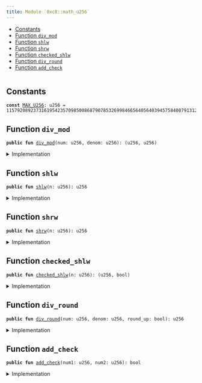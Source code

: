 ```yaml
---
title: Module `0xc8::math_u256`
---
```




-  [Constants](#@Constants_0)
-  [Function `div_mod`](#0xc8_math_u256_div_mod)
-  [Function `shlw`](#0xc8_math_u256_shlw)
-  [Function `shrw`](#0xc8_math_u256_shrw)
-  [Function `checked_shlw`](#0xc8_math_u256_checked_shlw)
-  [Function `div_round`](#0xc8_math_u256_div_round)
-  [Function `add_check`](#0xc8_math_u256_add_check)


<pre><code></code></pre>



<a name="@Constants_0"></a>

## Constants


<a name="0xc8_math_u256_MAX_U256"></a>



<pre><code><b>const</b> <a href="math_u256.md#0xc8_math_u256_MAX_U256">MAX_U256</a>: u256 = 115792089237316195423570985008687907853269984665640564039457584007913129639935;
</code></pre>



<a name="0xc8_math_u256_div_mod"></a>

## Function `div_mod`



<pre><code><b>public</b> <b>fun</b> <a href="math_u256.md#0xc8_math_u256_div_mod">div_mod</a>(num: u256, denom: u256): (u256, u256)
</code></pre>



<details>
<summary>Implementation</summary>


<pre><code><b>public</b> <b>fun</b> <a href="math_u256.md#0xc8_math_u256_div_mod">div_mod</a>(num: u256, denom: u256): (u256, u256) {
    <b>let</b> p = num / denom;
    <b>let</b> r: u256 = num - (p * denom);
    (p, r)
}
</code></pre>



</details>

<a name="0xc8_math_u256_shlw"></a>

## Function `shlw`



<pre><code><b>public</b> <b>fun</b> <a href="math_u256.md#0xc8_math_u256_shlw">shlw</a>(n: u256): u256
</code></pre>



<details>
<summary>Implementation</summary>


<pre><code><b>public</b> <b>fun</b> <a href="math_u256.md#0xc8_math_u256_shlw">shlw</a>(n: u256): u256 {
    n &lt;&lt; 64
}
</code></pre>



</details>

<a name="0xc8_math_u256_shrw"></a>

## Function `shrw`



<pre><code><b>public</b> <b>fun</b> <a href="math_u256.md#0xc8_math_u256_shrw">shrw</a>(n: u256): u256
</code></pre>



<details>
<summary>Implementation</summary>


<pre><code><b>public</b> <b>fun</b> <a href="math_u256.md#0xc8_math_u256_shrw">shrw</a>(n: u256): u256 {
    n &gt;&gt; 64
}
</code></pre>



</details>

<a name="0xc8_math_u256_checked_shlw"></a>

## Function `checked_shlw`



<pre><code><b>public</b> <b>fun</b> <a href="math_u256.md#0xc8_math_u256_checked_shlw">checked_shlw</a>(n: u256): (u256, bool)
</code></pre>



<details>
<summary>Implementation</summary>


<pre><code><b>public</b> <b>fun</b> <a href="math_u256.md#0xc8_math_u256_checked_shlw">checked_shlw</a>(n: u256): (u256, bool) {
    <b>let</b> mask = 0xffffffffffffffff &lt;&lt; 192;
    <b>if</b> (n &gt; mask) {
        (0, <b>true</b>)
    } <b>else</b> {
        ((n &lt;&lt; 64), <b>false</b>)
    }
}
</code></pre>



</details>

<a name="0xc8_math_u256_div_round"></a>

## Function `div_round`



<pre><code><b>public</b> <b>fun</b> <a href="math_u256.md#0xc8_math_u256_div_round">div_round</a>(num: u256, denom: u256, round_up: bool): u256
</code></pre>



<details>
<summary>Implementation</summary>


<pre><code><b>public</b> <b>fun</b> <a href="math_u256.md#0xc8_math_u256_div_round">div_round</a>(num: u256, denom: u256, round_up: bool): u256 {
    <b>let</b> p = num / denom;
    <b>if</b> (round_up && ((p * denom) != num)) {
        p + 1
    } <b>else</b> {
        p
    }
}
</code></pre>



</details>

<a name="0xc8_math_u256_add_check"></a>

## Function `add_check`



<pre><code><b>public</b> <b>fun</b> <a href="math_u256.md#0xc8_math_u256_add_check">add_check</a>(num1: u256, num2: u256): bool
</code></pre>



<details>
<summary>Implementation</summary>


<pre><code><b>public</b> <b>fun</b> <a href="math_u256.md#0xc8_math_u256_add_check">add_check</a>(num1: u256, num2: u256): bool {
    (<a href="math_u256.md#0xc8_math_u256_MAX_U256">MAX_U256</a> - num1 &gt;= num2)
}
</code></pre>



</details>
